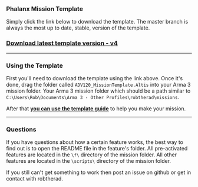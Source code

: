 ### Phalanx Mission Template

Simply click the link below to download the template. The master branch is always the most up to date, stable, version of the template. 

### [Download latest template version - v4](https://github.com/robtherad/A3_Phalanx_Mission_Template/archive/master.zip)

---

### Using the Template
First you'll need to download the template using the link above. Once it's done, drag the folder called `ADV120_MissionTemplate.Altis` into your Arma 3 mission folder. Your Arma 3 mission folder which should be a path similar to `C:\Users\Rob\Documents\Arma 3 - Other Profiles\robtherad\missions`. 

After that **[you can use the template guide](https://github.com/robtherad/A3_Phalanx_Mission_Template/wiki/Creating-a-Mission-with-the-Template)** to help you make your mission.

---

### Questions

If you have questions about how a certain feature works, the best way to find out is to open the README file in the feature's folder. All pre-activated features are located in the `\f\` directory of the mission folder. All other features are located in the `\scripts\` directory of the mission folder.

If you still can't get something to work then post an issue on github or get in contact with robtherad.
